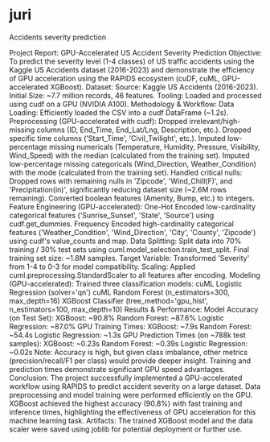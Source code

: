 # juri
Accidents severity prediction 

Project Report: GPU-Accelerated US Accident Severity Prediction
Objective:
To predict the severity level (1-4 classes) of US traffic accidents using the Kaggle US Accidents dataset (2016-2023) and demonstrate the efficiency of GPU acceleration using the RAPIDS ecosystem (cuDF, cuML, GPU-accelerated XGBoost).
Dataset:
Source: Kaggle US Accidents (2016-2023).
Initial Size: ~7.7 million records, 46 features.
Tooling: Loaded and processed using cudf on a GPU (NVIDIA A100).
Methodology & Workflow:
Data Loading: Efficiently loaded the CSV into a cudf DataFrame (~1.2s).
Preprocessing (GPU-accelerated with cudf):
Dropped irrelevant/high-missing columns (ID, End_Time, End_Lat/Lng, Description, etc.).
Dropped specific time columns ('Start_Time', 'Civil_Twilight', etc.).
Imputed low-percentage missing numericals (Temperature, Humidity, Pressure, Visibility, Wind_Speed) with the median (calculated from the training set).
Imputed low-percentage missing categoricals (Wind_Direction, Weather_Condition) with the mode (calculated from the training set).
Handled critical nulls: Dropped rows with remaining nulls in 'Zipcode', 'Wind_Chill(F)', and 'Precipitation(in)', significantly reducing dataset size (~2.6M rows remaining).
Converted boolean features (Amenity, Bump, etc.) to integers.
Feature Engineering (GPU-accelerated):
One-Hot Encoded low-cardinality categorical features ('Sunrise_Sunset', 'State', 'Source') using cudf.get_dummies.
Frequency Encoded high-cardinality categorical features ('Weather_Condition', 'Wind_Direction', 'City', 'County', 'Zipcode') using cudf's value_counts and map.
Data Splitting: Split data into 70% training / 30% test sets using cuml.model_selection.train_test_split. Final training set size: ~1.8M samples.
Target Variable: Transformed 'Severity' from 1-4 to 0-3 for model compatibility.
Scaling: Applied cuml.preprocessing.StandardScaler to all features after encoding.
Modeling (GPU-accelerated): Trained three classification models:
cuML Logistic Regression (solver='qn')
cuML Random Forest (n_estimators=300, max_depth=16)
XGBoost Classifier (tree_method='gpu_hist', n_estimators=100, max_depth=10)
Results & Performance:
Model Accuracy (on Test Set):
XGBoost: ~90.8%
Random Forest: ~87.6%
Logistic Regression: ~87.0%
GPU Training Times:
XGBoost: ~7.9s
Random Forest: ~54.4s
Logistic Regression: ~1.3s
GPU Prediction Times (on ~788k test samples):
XGBoost: ~0.23s
Random Forest: ~0.39s
Logistic Regression: ~0.02s
Note: Accuracy is high, but given class imbalance, other metrics (precision/recall/F1 per class) would provide deeper insight. Training and prediction times demonstrate significant GPU speed advantages.
Conclusion:
The project successfully implemented a GPU-accelerated workflow using RAPIDS to predict accident severity on a large dataset. Data preprocessing and model training were performed efficiently on the GPU. XGBoost achieved the highest accuracy (90.8%) with fast training and inference times, highlighting the effectiveness of GPU acceleration for this machine learning task.
Artifacts: The trained XGBoost model and the data scaler were saved using joblib for potential deployment or further use.
